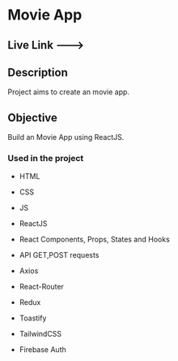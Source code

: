 
# Movie App

## Live Link ---> 

## Description

Project aims to create an movie app.

## Objective

Build an Movie App using ReactJS.

### Used in the project

- HTML

- CSS

- JS

- ReactJS

- React Components, Props, States and Hooks

- API GET,POST requests

- Axios

- React-Router

- Redux

- Toastify

- TailwindCSS

- Firebase Auth


